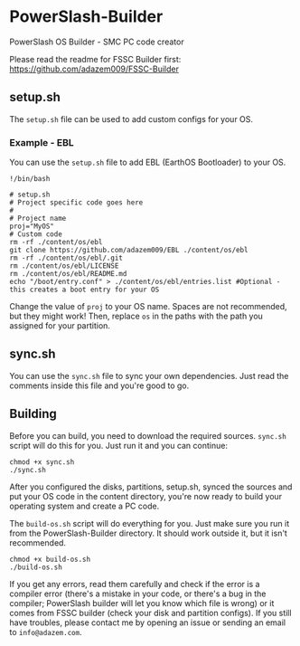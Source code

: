 # PowerSlash-Builder
PowerSlash OS Builder - SMC PC code creator

Please read the readme for FSSC Builder first: https://github.com/adazem009/FSSC-Builder

## setup.sh
The `setup.sh` file can be used to add custom configs for your OS.

### Example - EBL
You can use the `setup.sh` file to add EBL (EarthOS Bootloader) to your OS.

```
!/bin/bash

# setup.sh
# Project specific code goes here
#
# Project name
proj="MyOS"
# Custom code
rm -rf ./content/os/ebl
git clone https://github.com/adazem009/EBL ./content/os/ebl
rm -rf ./content/os/ebl/.git
rm ./content/os/ebl/LICENSE
rm ./content/os/ebl/README.md
echo "/boot/entry.conf" > ./content/os/ebl/entries.list #Optional - this creates a boot entry for your OS
```
Change the value of `proj` to your OS name. Spaces are not recommended, but they might work! Then, replace `os` in the paths with the path you assigned for your partition.

## sync.sh
You can use the `sync.sh` file to sync your own dependencies. Just read the comments inside this file and you're good to go.
## Building
Before you can build, you need to download the required sources. `sync.sh` script will do this for you. Just run it and you can continue:
```
chmod +x sync.sh
./sync.sh
```
After you configured the disks, partitions, setup.sh, synced the sources and put your OS code in the content directory, you're now ready to build your operating system and create a PC code.

The `build-os.sh` script will do everything for you. Just make sure you run it from the PowerSlash-Builder directory. It should work outside it, but it isn't recommended.
```
chmod +x build-os.sh
./build-os.sh
```
If you get any errors, read them carefully and check if the error is a compiler error (there's a mistake in your code, or there's a bug in the compiler; PowerSlash builder will let you know which file is wrong) or it comes from FSSC builder (check your disk and partition configs). If you still have troubles, please contact me by opening an issue or sending an email to `info@adazem.com`.
